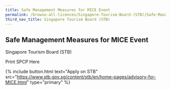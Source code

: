 ```yaml
---
title: Safe Management Measures for MICE Event
permalink: /browse-all-licences/Singapore-Tourism-Board-(STB)/Safe-Management-Measures-for-MICE-Event
third_nav_title: Singapore Tourism Board (STB)
---
```


## Safe Management Measures for MICE Event

Singapore Tourism Board (STB)

Print SPCP Here

{% include button.html text="Apply on STB" src="https://www.stb.gov.sg/content/stb/en/home-pages/advisory-for-MICE.html" type="primary" %}

